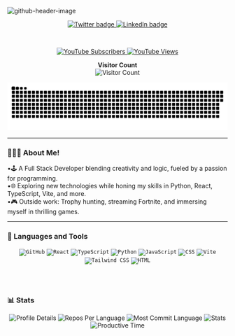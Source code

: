 ![github-header-image](https://user-images.githubusercontent.com/103919889/215218600-489144c9-bc8f-488e-81a5-7f216d476856.png)

<!-- Social icons section -->
<p align="center">
  <a href="https://twitter.com/IMTheBale" target="_blank">
    <img src="https://img.shields.io/badge/Twitter-%231DA1F2.svg?style=for-the-badge&logo=twitter&logoColor=white" alt="Twitter badge">
  </a>
  <a href="https://www.linkedin.com/in/johnny-bale/" target="_blank">
    <img src="https://img.shields.io/badge/LinkedIn-%230077B5.svg?style=for-the-badge&logo=linkedin&logoColor=white" alt="LinkedIn badge">
  </a>
</p>

<br/>

<!-- Social badges section -->

<p align="center">
  <a href="https://www.youtube.com/c/IMTheBale?sub_confirmation=1">
    <img src="https://custom-icon-badges.demolab.com/youtube/channel/subscribers/UC6W9E9vr8_xvz0qx-jDthLA?color=%23FF0066&label=Subscribe&logo=video&style=for-the-badge" alt="YouTube Subscribers">
  </a>
  <a href="https://www.youtube.com/c/IMTheBale">
    <img src="https://custom-icon-badges.demolab.com/youtube/channel/views/UC6W9E9vr8_xvz0qx-jDthLA?color=%23FFAA00&label=Views&logo=eye&style=for-the-badge" alt="YouTube Views">
  </a>
</p>

<p align="center">
  <strong>Visitor Count</strong><br>
  <img src="https://profile-counter.glitch.me/imthebale/count.svg" alt="Visitor Count">
</p>

<p align="center">
  <a href=#><img src="contributions.svg"></a>
</p>

---
### 👨🏼‍💻 About Me!

•🕹️ A Full Stack Developer blending creativity and logic, fueled by a passion for programming.  
•🌐 Exploring new technologies while honing my skills in Python, React, TypeScript, Vite, and more.  
•🎮 Outside work: Trophy hunting, streaming Fortnite, and immersing myself in thrilling games.

---

### 🧰 Languages and Tools

<div align="center">
	<p align="center">
  <code><img height="50" width="50" src="https://user-images.githubusercontent.com/25181517/192108374-8da61ba1-99ec-41d7-80b8-fb2f7c0a4948.png" alt="GitHub"></code>
  <code><img height="50" width="50" src="https://user-images.githubusercontent.com/25181517/183897015-94a058a6-b86e-4e42-a37f-bf92061753e5.png" alt="React"></code>
  <code><img height="50" width="50" src="https://user-images.githubusercontent.com/25181517/183890598-19a0ac2d-e88a-4005-a8df-1ee36782fde1.png" alt="TypeScript"></code>
  <code><img height="50" width="50" src="https://user-images.githubusercontent.com/25181517/183423507-c056a6f9-1ba8-4312-a350-19bcbc5a8697.png" alt="Python"></code>
  <code><img height="50" width="50" src="https://user-images.githubusercontent.com/25181517/117447155-6a868a00-af3d-11eb-9cfe-245df15c9f3f.png" alt="JavaScript"></code>
  <code><img height="50" width="50" src="https://user-images.githubusercontent.com/25181517/183898674-75a4a1b1-f960-4ea9-abcb-637170a00a75.png" alt="CSS"></code>
  <code><img height="50" width="50" src="https://cdn.jsdelivr.net/gh/justinmusk/vite-logo@master/vite.svg" alt="Vite"></code>
  <code><img height="50" width="50" src="https://cdn.jsdelivr.net/gh/TailwindToolbox/tailwind-logos@main/logos/colored/tailwindcss-icon.png" alt="Tailwind CSS"></code>
  <code><img height="50" width="50" src="https://upload.wikimedia.org/wikipedia/commons/6/6a/HTML5_logo_and_wordmark.svg" alt="HTML"></code>
</p>

</div>

<br />

#

### 📊 Stats

<div align="center">

<div align="center">
  <img src="http://github-profile-summary-cards.vercel.app/api/cards/profile-details?username=IMTheBale&theme=2077" alt="Profile Details">
  <img src="http://github-profile-summary-cards.vercel.app/api/cards/repos-per-language?username=IMTheBale&theme=2077" alt="Repos Per Language">
  <img src="http://github-profile-summary-cards.vercel.app/api/cards/most-commit-language?username=IMTheBale&theme=2077" alt="Most Commit Language">
  <img src="http://github-profile-summary-ccards.vercel.app/api/cards/stats?username=IMTheBale&theme=2077" alt="Stats">
  <img src="http://github-profile-summary-cards.vercel.app/api/cards/productive-time?username=IMTheBale&theme=2077&utcOffset=8" alt="Productive Time">
</div>

</div>
